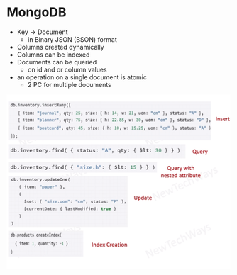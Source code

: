 # MongoDB
- Key -> Document
  - in Binary JSON (BSON) format
- Columns created dynamically
- Columns can be indexed
- Documents can be queried
  - on id and or column values
- an operation on a single document is atomic
  - 2 PC for multiple documents

![Alt text](image-38.png)